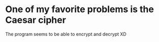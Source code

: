 # One of my favorite problems is the Caesar cipher
The program seems to be able to encrypt and decrypt XD